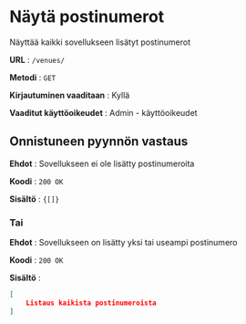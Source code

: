 # Näytä postinumerot

Näyttää kaikki sovellukseen lisätyt postinumerot

**URL** : `/venues/`

**Metodi** : `GET`

**Kirjautuminen vaaditaan** : Kyllä

**Vaaditut käyttöoikeudet** : Admin - käyttöoikeudet

## Onnistuneen pyynnön vastaus

**Ehdot** : Sovellukseen ei ole lisätty postinumeroita

**Koodi** : `200 OK`

**Sisältö** : `{[]}`

### Tai

**Ehdot** : Sovellukseen on lisätty yksi tai useampi postinumero

**Koodi** : `200 OK`

**Sisältö** : 

```json
[
    Listaus kaikista postinumeroista
]
```